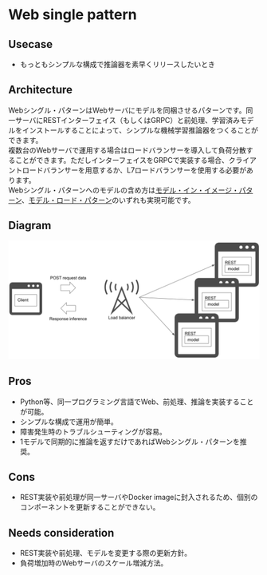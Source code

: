 # Web single pattern

## Usecase
- もっともシンプルな構成で推論器を素早くリリースしたいとき

## Architecture
Webシングル・パターンはWebサーバにモデルを同梱させるパターンです。同一サーバにRESTインターフェイス（もしくはGRPC）と前処理、学習済みモデルをインストールすることによって、シンプルな機械学習推論器をつくることができます。<br>
複数台のWebサーバで運用する場合はロードバランサーを導入して負荷分散することができます。ただしインターフェイスをGRPCで実装する場合、クライアントロードバランサーを用意するか、L7ロードバランサーを使用する必要があります。<br>
Webシングル・パターンへのモデルの含め方は[モデル・イン・イメージ・パターン](../../Operation-patterns/Model-in-image-pattern/design_ja.md)、[モデル・ロード・パターン](../../Operation-patterns/Model-load-pattern/design_ja.md)のいずれも実現可能です。

## Diagram
![diagram](diagram.png)

## Pros
- Python等、同一プログラミング言語でWeb、前処理、推論を実装することが可能。
- シンプルな構成で運用が簡単。
- 障害発生時のトラブルシューティングが容易。
- 1モデルで同期的に推論を返すだけであればWebシングル・パターンを推奨。

## Cons
- REST実装や前処理が同一サーバやDocker imageに封入されるため、個別のコンポーネントを更新することができない。

## Needs consideration
- REST実装や前処理、モデルを変更する際の更新方針。
- 負荷増加時のWebサーバのスケール増減方法。
